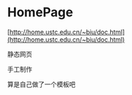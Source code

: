 # HomePage

[http://home.ustc.edu.cn/~biu/doc.html](http://home.ustc.edu.cn/~biu/doc.html)

静态网页

手工制作

算是自己做了一个模板吧
